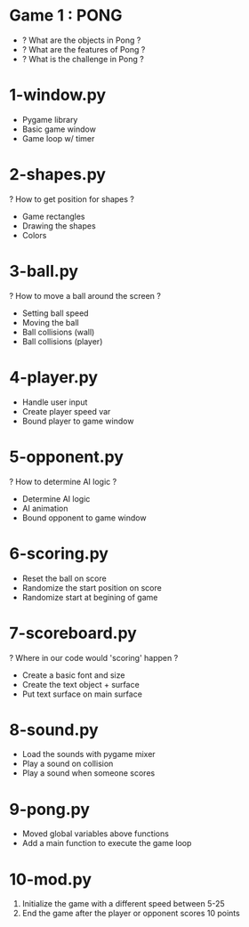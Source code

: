 # Game 1 : PONG
* ? What are the objects in Pong ?
* ? What are the features of Pong ?
* ? What is the challenge in Pong ?

# 1-window.py
* Pygame library
* Basic game window
* Game loop w/ timer

# 2-shapes.py
? How to get position for shapes ?
* Game rectangles
* Drawing the shapes
* Colors

# 3-ball.py
? How to move a ball around the screen ?
* Setting ball speed
* Moving the ball
* Ball collisions (wall)
* Ball collisions (player)

# 4-player.py
* Handle user input
* Create player speed var
* Bound player to game window

# 5-opponent.py
? How to determine AI logic ?
* Determine AI logic
* AI animation
* Bound opponent to game window

# 6-scoring.py
* Reset the ball on score
* Randomize the start position on score
* Randomize start at begining of game

# 7-scoreboard.py
? Where in our code would 'scoring' happen ?
* Create a basic font and size
* Create the text object + surface
* Put text surface on main surface

# 8-sound.py
* Load the sounds with pygame mixer
* Play a sound on collision
* Play a sound when someone scores

# 9-pong.py
* Moved global variables above functions
* Add a main function to execute the game loop

# 10-mod.py
1. Initialize the game with a different speed between 5-25
2. End the game after the player or opponent scores 10 points